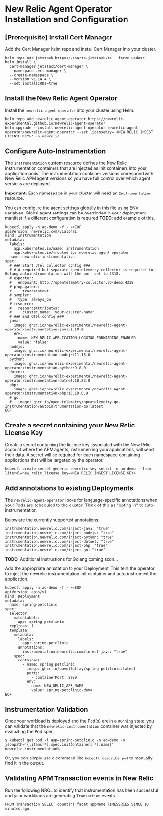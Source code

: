 # New Relic Agent Operator Installation and Configuration

## [Prerequisite] Install Cert Manager

Add the Cert Manager helm repo and install Cert Manager into your cluster.

```
helm repo add jetstack https://charts.jetstack.io --force-update
helm install \
  cert-manager jetstack/cert-manager \
  --namespace cert-manager \
  --create-namespace \
  --version v1.14.4 \
  --set installCRDs=true
```

## Install the New Relic Agent Operator

Install the `newrelic-agent-operator` into your cluster using Helm.

```
helm repo add newrelic-agent-operator https://newrelic-experimental.github.io/newrelic-agent-operator
helm upgrade --install newrelic-agent-operator newrelic-agent-operator/newrelic-agent-operator --set licenseKey='<NEW RELIC INGEST LICENSE KEY>' -n newrelic
```

## Configure Auto-Instrumentation

The `Instrumentation` custom resource defines the New Relic instrumentation containers that are injected as init containers into your application pods.  The instrumentation container versions correspond with New Relic APM agent versions so you have full control over which agent versions are deployed.  

**Important:** Each namespace in your cluster will need an `Instrumentation` resource.

You can configure the agent settings globally in this file using ENV variables.  Global agent settings can be overridden in your deployment manifest if a different configuration is required **TODO**: add example of this.

```
kubectl apply -n ao-demo -f - <<EOF
apiVersion: newrelic.com/v1alpha1
kind: Instrumentation
metadata:
  labels:
    app.kubernetes.io/name: instrumentation
    app.kubernetes.io/created-by: newrelic-agent-operator
  name: newrelic-instrumentation
spec:
  # ### Start OTel collector config ###
  # # A required but separate opentelemetry collector is required for Golang autoinstrumentation with the port set to 4318.
  # exporter:
  #   endpoint: http://opentelemetry-collector.ao-demo:4318
  # propagators:
  #   - tracecontext
  # sampler:
  #   type: always_on
  # resource:
  #   resourceAttributes:
  #     cluster.name: "your-cluster-name"
  # ### End OTel config ###
  java:
    image: ghcr.io/newrelic-experimental/newrelic-agent-operator/instrumentation-java:8.10.0
    env:
    - name: NEW_RELIC_APPLICATION_LOGGING_FORWARDING_ENABLED
      value: "false"
  nodejs:
    image: ghcr.io/newrelic-experimental/newrelic-agent-operator/instrumentation-nodejs:11.15.0
  python:
    image: ghcr.io/newrelic-experimental/newrelic-agent-operator/instrumentation-python:9.8.0
  dotnet:
    image: ghcr.io/newrelic-experimental/newrelic-agent-operator/instrumentation-dotnet:10.23.0
  php:
    image: ghcr.io/newrelic-experimental/newrelic-agent-operator/instrumentation-php:10.19.0.9
  # go:
  #   image: ghcr.io/open-telemetry/opentelemetry-go-instrumentation/autoinstrumentation-go:latest
EOF
```


## Create a secret containing your New Relic License Key

Create a secret containing the license key associated with the New Relic account where the APM agents, instrumenting your applications, will send their data.  A secret will be required for each namespace containing applications that will be targeted by the operator.

```
kubectl create secret generic newrelic-key-secret -n ao-demo --from-literal=new_relic_license_key=<NEW RELIC INGEST LICENSE KEY>
```

## Add annotations to existing Deployments

The `newrelic-agent-operator` looks for language-specific annotations when your Pods are scheduled to the cluster.  Think of this as "opting in" to auto-instrumentation.

Below are the currently supported annotations:


```
instrumentation.newrelic.com/inject-java: "true"
instrumentation.newrelic.com/inject-nodejs: "true"
instrumentation.newrelic.com/inject-python: "true"
instrumentation.newrelic.com/inject-dotnet: "true"
instrumentation.newrelic.com/inject-php: "true"
instrumentation.newrelic.com/inject-go: "true"
```

**TODO:** Additional instructions for Golang coming soon...

Add the appropriate annotation to your Deployment.  This tells the operator to inject the newrelic instrumentation init container and auto-instrument the application.

```
kubectl apply -n ao-demo -f - <<EOF
apiVersion: apps/v1
kind: Deployment
metadata:
  name: spring-petclinic
spec:
  selector:
    matchLabels:
      app: spring-petclinic
  replicas: 1
  template:
    metadata:
      labels:
        app: spring-petclinic
      annotations:
        instrumentation.newrelic.com/inject-java: "true"
    spec:
      containers:
        - name: spring-petclinic
          image: ghcr.io/pavolloffay/spring-petclinic:latest
          ports:
            - containerPort: 8080
          env:
          - name: NEW_RELIC_APP_NAME
            value: spring-petclinic-demo
EOF
```

## Instrumentation Validation

Once your workload is deployed and the Pod(s) are in a `Running` state, you can validate that the `newrelic-instrumentation` container was injected by evaluating the Pod spec.

```
$ kubectl get pod -l app=spring-petclinic -n ao-demo -o jsonpath='{.items[*].spec.initContainers[*].name}'                                                                                                          newrelic-instrumentation%
```

Or, you can simply use a command like `kubectl describe pod` to manually find it in the output.  

## Validating APM Transaction events in New Relic

Run the following NRQL to identify that instrumentation has been successful and your workloads are generating `Transaction` events.

```
FROM Transaction SELECT count(*) facet appName TIMESERIES SINCE 10 minutes ago
```